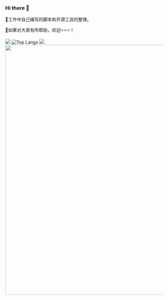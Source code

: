 ### Hi there 👋
👋工作中自己编写的脚本和开源工具的整理。  

👋如果对大家有所帮助，欢迎⭐️⭐️⭐️！

![](https://github-readme-stats.vercel.app/api?username=huan-cdm&show_icons=true&theme=transparent)
![Top Langs](https://github-readme-stats.vercel.app/api/top-langs/?username=huan-cdm&layout=compact&theme=tokyonight)
![](https://github-readme-activity-graph.cyclic.app/graph?username=huan-cdm&theme=dracula)
<img width="800" src="https://github-readme-activity-graph.vercel.app/graph?username=huan-cdm&theme=github-compact&hide_border=true&area=true" />
